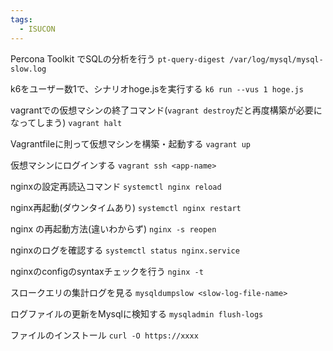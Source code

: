 ```yaml
---
tags:
  - ISUCON
---
```



Percona Toolkit でSQLの分析を行う
`pt-query-digest /var/log/mysql/mysql-slow.log`

k6をユーザー数1で、シナリオhoge.jsを実行する
`k6 run --vus 1 hoge.js`

vagrantでの仮想マシンの終了コマンド(`vagrant destroy`だと再度構築が必要になってしまう)
`vagrant halt`

Vagrantfileに則って仮想マシンを構築・起動する
`vagrant up`

仮想マシンにログインする
`vagrant ssh <app-name>`

nginxの設定再読込コマンド
`systemctl nginx reload`

nginx再起動(ダウンタイムあり)
`systemctl nginx restart`

nginx の再起動方法(違いわからず)
`nginx -s reopen`

nginxのログを確認する
`systemctl status nginx.service`

nginxのconfigのsyntaxチェックを行う
`nginx -t`

スロークエリの集計ログを見る
`mysqldumpslow <slow-log-file-name>`

ログファイルの更新をMysqlに検知する
`mysqladmin flush-logs`

ファイルのインストール
`curl -O https://xxxx`